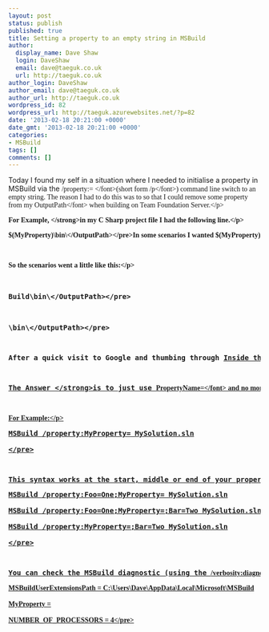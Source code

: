 ```yaml
---
layout: post
status: publish
published: true
title: Setting a property to an empty string in MSBuild
author:
  display_name: Dave Shaw
  login: DaveShaw
  email: dave@taeguk.co.uk
  url: http://taeguk.co.uk
author_login: DaveShaw
author_email: dave@taeguk.co.uk
author_url: http://taeguk.co.uk
wordpress_id: 82
wordpress_url: http://taeguk.azurewebsites.net/?p=82
date: '2013-02-18 20:21:00 +0000'
date_gmt: '2013-02-18 20:21:00 +0000'
categories:
- MSBuild
tags: []
comments: []
---
```

<p>Today I found my self in a situation where I needed to initialise a property in MSBuild via the <font face="Consolas">&#47;property:<n>=<v> <&#47;font>(short form <font face="Consolas">&#47;p<&#47;font>) command line switch to an empty string. The reason I had to do this was to so that I could remove some property from my <font face="Consolas">OutputPath<&#47;font> when building on Team Foundation Server.<&#47;p>
<p><strong>For Example, <&#47;strong>in my C Sharp project file I had the following line.<&#47;p>
<pre class="brush: xml;"><OutputPath>$(MyProperty)\bin\<&#47;OutputPath><&#47;pre>In some scenarios I wanted <font face="Consolas">$(MyProperty)<&#47;font> to be "Build" and in other cases I wanted it to be removed. </p>
<p>So the scenarios went a little like this:<&#47;p>
<pre class="brush: xml;"><!-- Scenario 1 --><br />
<OutputPath>Build\bin\<&#47;OutputPath><&#47;pre>
<pre class="brush: xml;"><!-- Scenario 2 --><br />
<OutputPath>\bin\<&#47;OutputPath><&#47;pre></p>
<p>After a quick visit to Google and thumbing through <a href="http:&#47;&#47;www.amazon.co.uk&#47;gp&#47;product&#47;0735645248&#47;ref=as_li_tf_tl?ie=UTF8&amp;camp=1634&amp;creative=6738&amp;creativeASIN=0735645248&amp;linkCode=as2&amp;tag=taeguk-21">Inside the Microsoft Build Engine 2nd Edition<&#47;a><img style="border-top-style: none !important; border-bottom-style: none !important; border-right-style: none !important; margin: 0px; border-left-style: none !important" border="0" alt="" src="http:&#47;&#47;www.assoc-amazon.co.uk&#47;e&#47;ir?t=taeguk-21&amp;l=as2&amp;o=2&amp;a=0735645248" width="1" height="1"> by Sayed Ibrahim Hashimi, I still could not find a canonical to answer my question. I read something that said an empty string should be two single quotes, but those substituted those into my build causing it to error (it turns out, that was for checking if a variable is empty). In the end I went to the command line and started experimenting. I thought I'd just pop my findings on here in case anyone else has a need for it.<&#47;p></p>
<p><strong>The Answer <&#47;strong>is to just use <font face="Consolas">PropertyName=<&#47;font> and no more.<&#47;p></p>
<p>For Example:<&#47;p>
<pre class="brush: plain;">MSBuild &#47;property:MyProperty= MySolution.sln<br />
<&#47;pre></p>
<p>This syntax works at the start, middle or end of your property command line switch. So these are all valid too:<&#47;p>
<pre class="brush: plain;">MSBuild &#47;property:Foo=One;MyProperty= MySolution.sln<br />
MSBuild &#47;property:Foo=One;MyProperty=;Bar=Two MySolution.sln<br />
MSBuild &#47;property:MyProperty=;Bar=Two MySolution.sln<br />
<&#47;pre></p>
<p>You can check the MSBuild diagnostic (using the <font face="Consolas">&#47;verbosity:diagnostic <&#47;font>switch) log to confirm that it worked:<&#47;p>
<pre class="brush: plain;">MSBuildUserExtensionsPath = C:\Users\Dave\AppData\Local\Microsoft\MSBuild<br />
MyProperty =<br />
NUMBER_OF_PROCESSORS = 4<&#47;pre></p>
